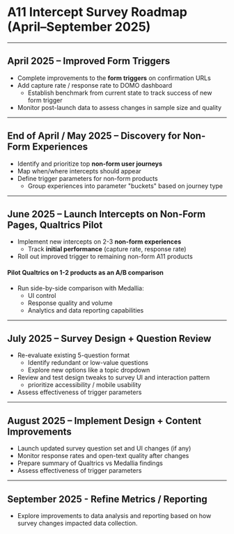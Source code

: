 # A11 Intercept Survey Roadmap (April–September 2025)

---

## April 2025 – Improved Form Triggers
- Complete improvements to the **form triggers** on confirmation URLs
- Add capture rate / response rate to DOMO dashboard
    - Establish benchmark from current state to track success of new form trigger
- Monitor post-launch data to assess changes in sample size and quality

---

## End of April / May 2025 – Discovery for Non-Form Experiences
- Identify and prioritize top **non-form user journeys**
- Map when/where intercepts should appear
- Define trigger parameters for non-form products
    - Group experiences into parameter "buckets" based on journey type

---

## June 2025 – Launch Intercepts on Non-Form Pages, Qualtrics Pilot
- Implement new intercepts on 2-3 **non-form experiences**
    - Track **initial performance** (capture rate, response rate)
- Roll out improved trigger to remaining non-form A11 products 

#### Pilot Qualtrics on 1-2 products as an A/B comparison
- Run side-by-side comparison with Medallia:
  - UI control
  - Response quality and volume
  - Analytics and data reporting capabilities

---

## July 2025 – Survey Design + Question Review
- Re-evaluate existing 5-question format
    - Identify redundant or low-value questions
    - Explore new options like a topic dropdown
- Review and test design tweaks to survey UI and interaction pattern
    - prioritize accessibility / mobile usability
- Assess effectiveness of trigger parameters 

---

## August 2025 – Implement Design + Content Improvements
- Launch updated survey question set and UI changes (if any)
- Monitor response rates and open-text quality after changes
- Prepare summary of Qualtrics vs Medallia findings
- Assess effectiveness of trigger parameters

---

## September 2025 - Refine Metrics / Reporting
- Explore improvements to data analysis and reporting based on how survey changes impacted data collection.
